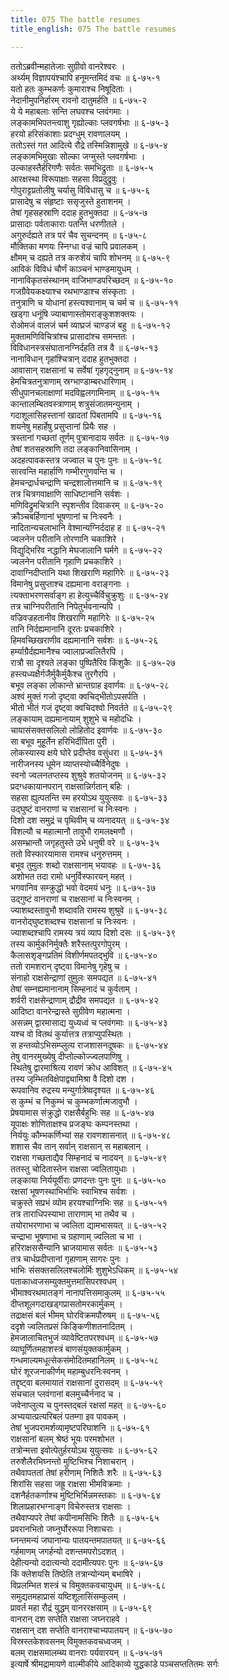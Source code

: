 ```yaml
---
title: 075 The battle resumes
title_english: 075 The battle resumes

---
```

ततोऽब्रवीन्महातेजाः सुग्रीवो वानरेश्वरः ।  
अर्थ्यम् विज्ञापयंश्चापि हनूमन्तमिदं वचः ॥ ६-७५-१  
यतो हतः कुम्भकर्णः कुमाराश्च निषूदिताः ।  
नेदानीमुपनिर्हारम् रावनो दातुमर्हति ॥ ६-७५-२  
ये ये महाबलाः सन्ति लघवश्च प्लवंगमाः ।  
लङ्कामभिपतन्त्वाशु गृह्योल्काः प्लवगर्षभाः ॥ ६-७५-३  
हरयो हरिसंकाशाः प्रदग्धुम् रावणालयम् ।  
ततोऽस्तं गत आदित्ये रौद्रे तस्मिन्निशामुखे ॥ ६-७५-४  
लङ्कामभिमुखाः सोल्का जग्मुस्ते प्लवगर्षभाः ।  
उल्काहस्तैर्हरिगणैः सर्वतः समभिद्रुताः ॥ ६-७५-५  
आरक्षस्था विरूपाक्षाः सहसा विप्रदुद्रुवुः ।  
गोपुराट्टप्रतोलीषु चर्यासु विविधासु च ॥ ६-७५-६  
प्रासादेषु च संहृष्टाः ससृजुस्ते हुताशनम् ।  
तेषां गृहसहस्राणि ददाह हुतभुक्तदा ॥ ६-७५-७  
प्रासादाः पर्वताकाराः पतन्ति धरणीतले ।  
अगुरुर्दह्यते तत्र परं चैव सुचन्दनम् ॥ ६-७५-८  
मौक्तिका मणयः स्निग्धा वज्रं चापि प्रवालकम् ।  
क्षौमम् च दह्यते तत्र करुशेयं चापि शोभनम् ॥ ६-७५-९  
आविकं विविधं चौर्णं काञ्चनं भाण्डमायुधम् ।  
नानाविकृतसंस्थानम् वाजिभाण्डपरिच्छदम् ॥ ६-७५-१०  
गजग्रैवेयकक्ष्याश्च रथभाण्डाश्च संस्कृताः ।  
तनुत्राणि च योधानां हस्त्यश्वानाम् च चर्म च ॥ ६-७५-११  
खड्गा धनूंषि ज्याबाणास्तोमराङ्कुशशक्तयः ।  
रोओमजं वालजं चर्म व्याघ्रजं चाण्डजं बहु ॥ ६-७५-१२  
मुक्तामणिविचित्रांश्च प्रासादांश्च समन्ततः ।  
विविधानस्त्रसंघातानग्निर्दहति तत्र वै ॥ ६-७५-१३  
नानाविधान् गृहांश्चित्रान् ददाह हुतभुक्तदा ।  
आवासान् राक्षसानां च सर्वेषां गृहगृद्नुनाम् ॥ ६-७५-१४  
हेमचित्रतनुत्राणाम् स्रग्भाण्डाम्बरधारिणाम् ।  
सीधुपानचलाक्षाणां मदविह्वलगामिनाम् ॥ ६-७५-१५  
कान्तालम्बितवस्त्राणाम् शत्रुसंजातमन्युनाम् ।  
गदाशूलासिहस्तानां खादतां पिबतामपि ॥ ६-७५-१६  
शयनेषु महार्हेषु प्रसुप्तानां प्रियैः सह ।  
त्रस्तानां गच्छतां तूर्णम् पुत्रानादाय सर्वतः ॥ ६-७५-१७  
तेषां शतसहस्राणि तदा लङ्कानिवासिनाम् ।  
अदहत्पावकस्तत्र जज्वाल च पुनः पुनः ॥ ६-७५-१८  
सारवन्ति महार्हाणि गम्भीरगुणवन्ति च ।  
हेमचन्द्रार्धचन्द्राणि चन्द्रशालोत्तमानि च ॥ ६-७५-१९  
तत्र चित्रगवाक्षाणि साधिष्टानानि सर्वशः ।  
मणिविद्रुमचित्रानि स्पृशन्तीव दिवाकरम् ॥ ६-७५-२०  
क्रौञ्चबर्हिणानां भूषणानां च निःस्वनैः ।  
नादितान्यचलाभानि वेश्मान्यग्निर्ददाह ह ॥ ६-७५-२१  
ज्वलनेन परीतानि तोरणानि चकाशिरे ।  
विद्युद्भिरिव नद्धानि मेघजालानि घर्मगे ॥ ६-७५-२२  
ज्वलनेन परीतानि गृहाणि प्रचकाशिरे ।  
दावाग्निदीप्तानि यथा शिखराणि महागिरेः ॥ ६-७५-२३  
विमानेषु प्रसुप्ताश्च दह्यमाना वराङ्गनाः ।  
त्यक्ताभरणसर्वाङ्ग हा हेत्युच्चैर्विचुक्रुशुः ॥ ६-७५-२४  
तत्र चाग्निपरीतानि निपेतुर्भवनान्यपि ।  
वज्रिवज्रहतानीव शिखराणि महागिरेः ॥ ६-७५-२५  
तानि निर्दह्यमानानि दूरतः प्रचकाशिरे ।  
हिमवच्छिखराणीव दह्यमानानि सर्वशः ॥ ६-७५-२६  
हर्म्याग्रैर्दह्यमानैश्च ज्वालाप्रज्वलितैरपि ।  
रात्रौ सा दृश्यते लङ्का पुष्पितैरिव किंशुकैः ॥ ६-७५-२७  
हस्त्यध्यक्षैर्गजैर्मुकैर्मुकैश्च तुरगैरपि ।  
बभूव लङ्का लोकान्ते भ्रान्तग्राह इवार्णवः ॥ ६-७५-२८  
अश्वं मुक्तं गजो दृष्ट्वा क्वचिद्भीतोऽपसर्पति ।  
भीतो भीतं गजं दृष्ट्वा क्वचिदश्वो निवर्तते ॥ ६-७५-२९  
लङ्कायाम् दह्यमानायाम् शुशुभे च महोदधिः ।  
चायासंसक्तसलिलो लोहितोद इवार्णवः ॥ ६-७५-३०  
सा बभूव मुहूर्तेन हरिभिर्दीपिता पुरी ।  
लोकस्यास्य क्षये घोरे प्रदीप्तेव वसुंधरा ॥ ६-७५-३१  
नारीजनस्य धूमेन व्याप्तस्योच्चैर्विनेदुषः ।  
स्वनो ज्वलनतप्तस्य शुश्रुवे शतयोजनम् ॥ ६-७५-३२  
प्रदग्धकायानपरान् राक्षसान्निर्गतान् बहिः ।  
सहसा ह्युत्पतन्ति स्म हरयोऽथ युयुत्सवः ॥ ६-७५-३३  
उद्घुष्टं वानराणां च राक्षसानां च निःस्वनः ।  
दिशो दश समुद्रं च पृथिवीम् च व्यनादयत् ॥ ६-७५-३४  
विशल्यौ च महात्मानौ तावुभौ रामलक्ष्मणौ ।  
असम्भ्रान्तौ जगृहतुस्ते उभे धनुषी वरे ॥ ६-७५-३५  
ततो विस्फारयामास रामश्च धनुरुत्तमम् ।  
बभूव तुमुलः शब्दो राक्षसानाम् भयावहः ॥ ६-७५-३६  
अशोभत तदा रामो धनुर्विस्फारयन् महत् ।  
भगवानिव सम्क्रुद्धो भवो वेदमयं धनुः ॥ ६-७५-३७  
उद्गुष्टं वानराणां च राक्षसानां च निःस्वनम् ।  
ज्याशब्दस्तावुभौ शब्दावति रामस्य शुश्रुवे ॥ ६-७५-३८  
वानरोद्घुष्टशब्दश्च राक्षसानां च निःस्वनः ।  
ज्याशब्दश्चापि रामस्य त्रयं व्याप दिशो दसः ॥ ६-७५-३९  
तस्य कार्मुकनिर्मुक्तैः शरैस्तत्पुरगोपुरम् ।  
कैलासशृङ्गप्रतिमं विशीर्णमपतद्भुवि ॥ ६-७५-४०  
ततो रामशरान् दृष्ट्वा विमानेषु गृहेषु च ।  
संनाहो राक्षसेन्द्राणां तुमुलः समपद्यत ॥ ६-७५-४१  
तेषां सम्नह्यमानानाम् सिम्हनादं च कुर्वताम् ।  
शर्वरी राक्षसेन्द्राणाम् द्रौद्रीव समपद्यत ॥ ६-७५-४२  
आदिष्टा वानरेन्द्रास्ते सुग्रीवेण महात्मना ।  
असन्नम् द्वारमासाद्य युध्यध्वं च प्लवंगमाः ॥ ६-७५-४३  
यश्च वो वितथं कुर्यात्तत्र तत्राप्युपस्थितः ।  
स हन्तव्योऽभिसम्प्लुत्य राजशासनदूषकः ॥ ६-७५-४४  
तेषु वानरमुख्येषु दीप्तोल्कोज्ज्वलपाणिषु ।  
स्थितेषु द्वारमाश्रित्य रावणं क्रोध आविशत् ॥ ६-७५-४५  
तस्य जृम्भितविक्षेपाद्व्यामिश्रा वै दिशो दश ।  
रूपवानिव रुद्रस्य मन्युर्गात्रेष्वदृश्यत ॥ ६-७५-४६  
स कुम्भं च निकुम्भं च कुम्भकर्णात्मजावुभौ ।  
प्रेषयामास संक्रुद्धो राक्षसैर्बहुभिः सह ॥ ६-७५-४७  
यूपाक्षः शोणिताक्षश्च प्रजङ्घः कम्पनस्तथा ।  
निर्ययुः कौम्भकर्णिभ्यां सह रावणशासनात् ॥ ६-७५-४८  
शशास चैव तान् सर्वान् राक्षसान् स महाबलान् ।  
राक्षसा गच्छताद्यैव सिम्हनादं च नादयन् ॥ ६-७५-४९  
ततस्तु चोदितास्तेन राक्षसा ज्वलितायुधाः ।  
लङ्काया निर्ययूर्वीराः प्रणदन्तः पुनः पुनः ॥ ६-७५-५०  
रक्षसां भूषणस्थाभिर्भाभिः स्वाभिश्च सर्वशः ।  
चक्रुस्ते सप्रभं व्योम हरयश्चाग्निभिः सह ॥ ६-७५-५१  
तत्र ताराधिपस्याभा ताराणाम् भा तथैव च ।  
तयोराभरणाभा च ज्वलिता द्यामभासयत् ॥ ६-७५-५२  
चन्द्राभा भूषणाभा च ग्रहाणाम् ज्वलिता च भा ।  
हरिराक्षससैन्यानि भ्राजयामास सर्वतः ॥ ६-७५-५३  
तत्र चार्धप्रदीप्तानां गृहाणाम् सागरः पुनः ।  
भाभिः संसक्तसलिलश्चलोर्मिः शुशुभेऽधिकम् ॥ ६-७५-५४  
पताकाध्वजसम्युक्तमुत्तमासिपरश्वधम् ।  
भीमाश्वरथमातङ्गं नानापत्तिसमाकुलम् ॥ ६-७५-५५  
दीप्तशूलगदाखड्गप्रासतोमरकार्मुकम् ।  
तद्राक्षसं बलं भीमम् घोरविक्रमपौरुषम् ॥ ६-७५-५६  
ददृशे ज्वलितप्रसं किङ्किणीशतनादितम् ।  
हेमजालाचितभुजं व्यावेष्टितपरश्वधम् ॥ ६-७५-५७  
व्याघूर्णितमहाशस्त्रं बाणसंयुक्तकार्मुकम् ।  
गन्धमाल्यमधूत्सेकसंमोदितमहानिलम् ॥ ६-७५-५८  
घोरं शूरजनाकीर्णम् महाम्बुधरनिःस्वनम् ।  
तद्दृष्ट्वा बलमायातं राक्षसानां दुरासदम् ॥ ६-७५-५९  
संचचाल प्लवंगानां बलमुच्चैर्ननाद च ।  
जवेनाप्लुत्य च पुनस्तद्बलं रक्षसां महत् ॥ ६-७५-६०  
अभ्ययात्प्रत्यरिबलं पतम्गा इव पावकम् ।  
तेषां भुजपरामर्शव्यामृष्टपरिघाशनि ॥ ६-७५-६१  
राक्षसानां बलम् श्रेष्ठं भूयः परमशोभत ।  
तत्रोन्मत्ता इवोत्पेतुर्हरयोऽथ युयुत्सवः ॥ ६-७५-६२  
तरुशैलैरभिघ्नन्तो मुष्टिभिश्च निशाचरान् ।  
तथैवापततां तेषां हरीणाम् निशितैः शरैः ॥ ६-७५-६३  
शिरांसि सहसा जह्रू राक्षसा भीमविक्रमाः ।  
दशनैर्हतकर्णाश्च मुष्टिभिर्भिन्नमस्तकाः ॥ ६-७५-६४  
शिलाप्रहारभग्नाङ्ग विचेरुस्तत्र राक्षसाः ।  
तथैवाप्यपरे तेषां कपीनामसिभिः शितैः ॥ ६-७५-६५  
प्रवरानभितो जघ्नुर्घोररूपा निशाचराः ।  
घ्नन्तमन्यं जघानान्यः पातयन्तमपातयत् ॥ ६-७५-६६  
गर्हमाणम् जगर्हन्यो दशन्तमपरोऽदशत् ।  
देहीत्यन्यो ददात्यन्यो ददामीत्यपरः पुनः ॥ ६-७५-६७  
किं क्लेशयसि तिष्ठेति तत्रान्योन्यम् बभाषिरे ।  
विप्रलम्भित शस्त्रं च विमुक्तकवचायुधम् ॥ ६-७५-६८  
समुद्यतमहाप्रासं यष्टिशूलासिंसम्कुलम् ।  
प्रावर्त महा रौद्रं युद्धम् वानररक्षसाम् ॥ ६-७५-६९  
वानरान् दश सप्तेति राक्षसा जघ्नराहवे ।  
राक्षसान् दश सप्तेति वानराश्चाभ्यपातयन् ॥ ६-७५-७०  
विस्रस्तकेशवसनम् विमुक्तकवचध्वजम् ।  
बलम् राक्षसमालम्ब्य वानराः पर्यवारयन् ॥ ६-७५-७१  
इत्यार्षे श्रीमद्रामायणे वाल्मीकीये आदिकाव्ये युद्धकांडे पञ्चसप्ततितमः सर्गः